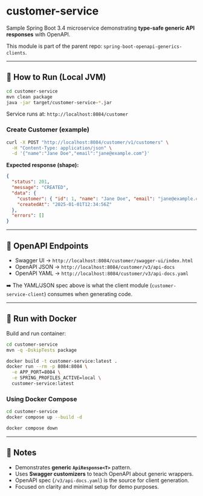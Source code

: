 # customer-service

Sample Spring Boot 3.4 microservice demonstrating **type-safe generic API responses** with OpenAPI.

This module is part of the parent repo: `spring-boot-openapi-generics-clients`.

---

## 🚀 How to Run (Local JVM)

```bash
cd customer-service
mvn clean package
java -jar target/customer-service-*.jar
```

Service runs at: `http://localhost:8084/customer`

### Create Customer (example)

```bash
curl -X POST "http://localhost:8084/customer/v1/customers" \
  -H "Content-Type: application/json" \
  -d '{"name":"Jane Doe","email":"jane@example.com"}'
```

**Expected response (shape):**

```json
{
  "status": 201,
  "message": "CREATED",
  "data": {
    "customer": { "id": 1, "name": "Jane Doe", "email": "jane@example.com" },
    "createdAt": "2025-01-01T12:34:56Z"
  },
  "errors": []
}
```

---

## 🔗 OpenAPI Endpoints

* Swagger UI → `http://localhost:8084/customer/swagger-ui/index.html`
* OpenAPI JSON → `http://localhost:8084/customer/v3/api-docs`
* OpenAPI YAML → `http://localhost:8084/customer/v3/api-docs.yaml`

➡️ The YAML/JSON spec above is what the client module (`customer-service-client`) consumes when generating code.

---

## 🐳 Run with Docker

Build and run container:

```bash
cd customer-service
mvn -q -DskipTests package
```

```bash
docker build -t customer-service:latest .
docker run --rm -p 8084:8084 \
  -e APP_PORT=8084 \
  -e SPRING_PROFILES_ACTIVE=local \
  customer-service:latest
```

### Using Docker Compose

```bash
cd customer-service
docker compose up --build -d
```

```bash
docker compose down
```

---

## 📖 Notes

* Demonstrates **generic `ApiResponse<T>`** pattern.
* Uses **Swagger customizers** to teach OpenAPI about generic wrappers.
* OpenAPI spec (`/v3/api-docs.yaml`) is the source for client generation.
* Focused on clarity and minimal setup for demo purposes.
